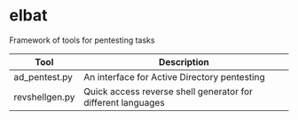 # elbat
Framework of tools for pentesting tasks

|Tool|Description|
|--|--|
|ad_pentest.py|An interface for Active Directory pentesting|
|revshellgen.py|Quick access reverse shell generator for different languages|